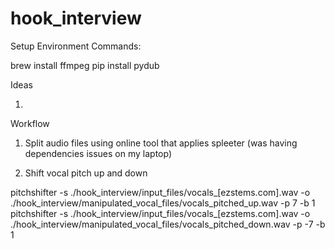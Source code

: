 # hook_interview

Setup Environment Commands:

brew install ffmpeg
pip install pydub

Ideas

1. 

Workflow

1. Split audio files using online tool that applies spleeter (was having dependencies issues on my laptop)

2. Shift vocal pitch up and down 

pitchshifter -s ./hook_interview/input_files/vocals_[ezstems.com].wav -o ./hook_interview/manipulated_vocal_files/vocals_pitched_up.wav -p 7 -b 1
pitchshifter -s ./hook_interview/input_files/vocals_[ezstems.com].wav -o ./hook_interview/manipulated_vocal_files/vocals_pitched_down.wav -p -7 -b 1

